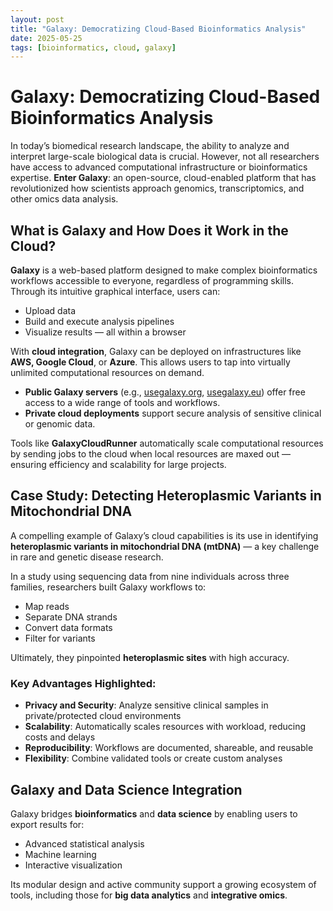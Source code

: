 ```yaml
---
layout: post
title: "Galaxy: Democratizing Cloud-Based Bioinformatics Analysis"
date: 2025-05-25
tags: [bioinformatics, cloud, galaxy]
---
```


# Galaxy: Democratizing Cloud-Based Bioinformatics Analysis

In today’s biomedical research landscape, the ability to analyze and interpret large-scale biological data is crucial. However, not all researchers have access to advanced computational infrastructure or bioinformatics expertise. **Enter Galaxy**: an open-source, cloud-enabled platform that has revolutionized how scientists approach genomics, transcriptomics, and other omics data analysis.

## What is Galaxy and How Does it Work in the Cloud?

**Galaxy** is a web-based platform designed to make complex bioinformatics workflows accessible to everyone, regardless of programming skills. Through its intuitive graphical interface, users can:

- Upload data  
- Build and execute analysis pipelines  
- Visualize results — all within a browser  

With **cloud integration**, Galaxy can be deployed on infrastructures like **AWS, Google Cloud**, or **Azure**. This allows users to tap into virtually unlimited computational resources on demand.

- **Public Galaxy servers** (e.g., [usegalaxy.org](https://usegalaxy.org), [usegalaxy.eu](https://usegalaxy.eu)) offer free access to a wide range of tools and workflows.  
- **Private cloud deployments** support secure analysis of sensitive clinical or genomic data.

Tools like **GalaxyCloudRunner** automatically scale computational resources by sending jobs to the cloud when local resources are maxed out — ensuring efficiency and scalability for large projects.

## Case Study: Detecting Heteroplasmic Variants in Mitochondrial DNA

A compelling example of Galaxy’s cloud capabilities is its use in identifying **heteroplasmic variants in mitochondrial DNA (mtDNA)** — a key challenge in rare and genetic disease research.

In a study using sequencing data from nine individuals across three families, researchers built Galaxy workflows to:

- Map reads  
- Separate DNA strands  
- Convert data formats  
- Filter for variants  

Ultimately, they pinpointed **heteroplasmic sites** with high accuracy.

### Key Advantages Highlighted:

- **Privacy and Security**: Analyze sensitive clinical samples in private/protected cloud environments  
- **Scalability**: Automatically scales resources with workload, reducing costs and delays  
- **Reproducibility**: Workflows are documented, shareable, and reusable  
- **Flexibility**: Combine validated tools or create custom analyses  

## Galaxy and Data Science Integration

Galaxy bridges **bioinformatics** and **data science** by enabling users to export results for:

- Advanced statistical analysis  
- Machine learning  
- Interactive visualization  

Its modular design and active community support a growing ecosystem of tools, including those for **big data analytics** and **integrative omics**.
